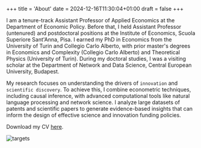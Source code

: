 +++
title = 'About'
date = 2024-12-16T11:30:04+01:00
draft = false
+++

I am a tenure-track Assistant Professor of Applied Economics at the Department of Economic Policy. 
Before that, I held Assistant Professor (untenured) and postdoctoral positions at the Institute of Economics, Scuola Superiore Sant'Anna, Pisa. I earned my PhD in Economics from the University of Turin and Collegio Carlo Alberto, with prior master's degrees in Economics and Complexity (Collegio Carlo Alberto) and Theoretical Physics (University of Turin). 
During my doctoral studies, I was a visiting scholar at the Department of Network and Data Science, Central European University, Budapest.

My research focuses on understanding the drivers of `innovation` and `scientific discovery`. 
To achieve this, I combine econometric techniques, including causal inference, with advanced computational tools like natural language processing and network science. 
I analyze large datasets of patents and scientific papers to generate evidence-based insights that can inform the design of effective science and innovation funding policies.

Download my CV [here](/doc/Iori_CV_March2025.pdf).

![targets](/images/brain.png)

